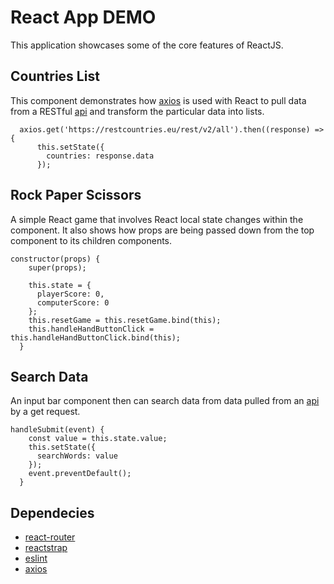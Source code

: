 # React App DEMO

This application showcases some of the core features of ReactJS.

## Countries List
This component demonstrates how [axios](https://github.com/axios/axios) is used with React to pull data from a RESTful [api](https://restcountries.eu/) and transform the particular data into lists.

```
  axios.get('https://restcountries.eu/rest/v2/all').then((response) => {
      this.setState({
        countries: response.data
      });
```
## Rock Paper Scissors
A simple React game that involves React local state changes within the component. It also shows how props are being passed down from the top component to its children components.

```
constructor(props) {
    super(props);

    this.state = {
      playerScore: 0,
      computerScore: 0
    };
    this.resetGame = this.resetGame.bind(this);
    this.handleHandButtonClick = this.handleHandButtonClick.bind(this);
  }
```

## Search Data
An input bar component then can search data from data pulled from an [api](https://damp-fortress-54104.herokuapp.com/search?q=reactjs&format=json) by a get request.

```
handleSubmit(event) {
    const value = this.state.value;
    this.setState({
      searchWords: value
    });
    event.preventDefault();
  }
```
## Dependecies 
* [react-router](https://github.com/ReactTraining/react-router)
* [reactstrap](https://github.com/reactstrap)
* [eslint](https://github.com/eslint/eslint)
* [axios](https://github.com/axios/axios)

